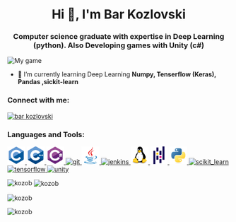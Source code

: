 <h1 align="center">Hi 👋, I'm Bar Kozlovski</h1>
<h3 align="center">Computer science graduate with expertise in Deep Learning (python). Also Developing games with Unity (c#)</h3>

<img src="https://media.licdn.com/dms/image/D4D16AQFruxbLjdQHmw/profile-displaybackgroundimage-shrink_350_1400/0/1667678634976?e=1678320000&v=beta&t=e9qJygaI35vq_Q3OzNMl4LLeOnevnm4KEMMe0KrzuMM" alt="My game">

- 🌱 I’m currently learning Deep Learning **Numpy, Tenserflow (Keras), Pandas ,sickit-learn**

<h3 align="left">Connect with me:</h3>
<p align="left">
<a href="https://www.linkedin.com/in/bar-kozlovski-559a46226/" target="blank"><img align="center" src="https://raw.githubusercontent.com/rahuldkjain/github-profile-readme-generator/master/src/images/icons/Social/linked-in-alt.svg" alt="bar kozlovski" height="30" width="40" /></a>
</p>

<h3 align="left">Languages and Tools:</h3>
<p align="left"> <a href="https://www.cprogramming.com/" target="_blank" rel="noreferrer"> <img src="https://raw.githubusercontent.com/devicons/devicon/master/icons/c/c-original.svg" alt="c" width="40" height="40"/> </a> <a href="https://www.w3schools.com/cpp/" target="_blank" rel="noreferrer"> <img src="https://raw.githubusercontent.com/devicons/devicon/master/icons/cplusplus/cplusplus-original.svg" alt="cplusplus" width="40" height="40"/> </a> <a href="https://www.w3schools.com/cs/" target="_blank" rel="noreferrer"> <img src="https://raw.githubusercontent.com/devicons/devicon/master/icons/csharp/csharp-original.svg" alt="csharp" width="40" height="40"/> </a> <a href="https://git-scm.com/" target="_blank" rel="noreferrer"> <img src="https://www.vectorlogo.zone/logos/git-scm/git-scm-icon.svg" alt="git" width="40" height="40"/> </a> <a href="https://www.java.com" target="_blank" rel="noreferrer"> <img src="https://raw.githubusercontent.com/devicons/devicon/master/icons/java/java-original.svg" alt="java" width="40" height="40"/> </a> <a href="https://www.jenkins.io" target="_blank" rel="noreferrer"> <img src="https://www.vectorlogo.zone/logos/jenkins/jenkins-icon.svg" alt="jenkins" width="40" height="40"/> </a> <a href="https://www.linux.org/" target="_blank" rel="noreferrer"> <img src="https://raw.githubusercontent.com/devicons/devicon/master/icons/linux/linux-original.svg" alt="linux" width="40" height="40"/> </a> <a href="https://pandas.pydata.org/" target="_blank" rel="noreferrer"> <img src="https://raw.githubusercontent.com/devicons/devicon/2ae2a900d2f041da66e950e4d48052658d850630/icons/pandas/pandas-original.svg" alt="pandas" width="40" height="40"/> </a> <a href="https://www.python.org" target="_blank" rel="noreferrer"> <img src="https://raw.githubusercontent.com/devicons/devicon/master/icons/python/python-original.svg" alt="python" width="40" height="40"/> </a> <a href="https://scikit-learn.org/" target="_blank" rel="noreferrer"> <img src="https://upload.wikimedia.org/wikipedia/commons/0/05/Scikit_learn_logo_small.svg" alt="scikit_learn" width="40" height="40"/> </a> <a href="https://www.tensorflow.org" target="_blank" rel="noreferrer"> <img src="https://www.vectorlogo.zone/logos/tensorflow/tensorflow-icon.svg" alt="tensorflow" width="40" height="40"/> </a> <a href="https://unity.com/" target="_blank" rel="noreferrer"> <img src="https://www.vectorlogo.zone/logos/unity3d/unity3d-icon.svg" alt="unity" width="40" height="40"/> </a> </p>

<p><img align="left" src="https://github-readme-stats.vercel.app/api/top-langs?username=kozob&show_icons=true&locale=en&layout=compact" alt="kozob" /></p>

<p>&nbsp;<img align="center" src="https://github-readme-stats.vercel.app/api?username=kozob&show_icons=true&locale=en" alt="kozob" /></p>

<p><img align="center" src="https://github-readme-streak-stats.herokuapp.com/?user=kozob&" alt="kozob" /></p>

<p align="left"> <img src="https://komarev.com/ghpvc/?username=kozob&label=Profile%20views&color=0e75b6&style=flat" alt="kozob" /> </p>
